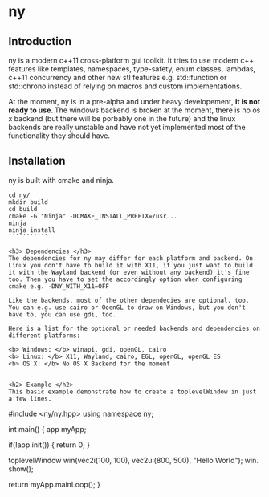 # ny

<h2> Introduction </h2>
ny is a modern c++11 cross-platform gui toolkit. It tries to use modern c++ features like templates, namespaces, type-safety, enum classes, lambdas, c++11 concurrency and other new stl features e.g. std::function or std::chrono instead of relying on macros and custom implementations.

At the moment, ny is in a pre-alpha and under heavy developement, <b> it is not ready to use. </b>
The windows backend is broken at the moment, there is no os x backend (but there will be porbably one in the future) and the linux backends are really unstable and have not yet implemented most of the functionality they should have.


<h2> Installation </h2>
ny is built with cmake and ninja.

`````````````
cd ny/
mkdir build
cd build
cmake -G "Ninja" -DCMAKE_INSTALL_PREFIX=/usr ..
ninja
ninja install
```````````

<h3> Dependencies </h3>
The dependencies for ny may differ for each platform and backend. On Linux you don't have to build it with X11, if you just want to build it with the Wayland backend (or even without any backend) it's fine too. Then you have to set the accordingly option when configuring cmake e.g. -DNY_WITH_X11=OFF

Like the backends, most of the other dependecies are optional, too. You can e.g. use cairo or OoenGL to draw on Windows, but you don't have to, you can use gdi, too.

Here is a list for the optional or needed backends and dependencies on different platforms:

<b> Windows: </b> winapi, gdi, openGL, cairo
<b> Linux: </b> X11, Wayland, cairo, EGL, openGL, openGL ES
<b> OS X: </b> No OS X Backend for the moment


<h2> Example </h2>
This basic example demonstrate how to create a toplevelWindow in just a few lines.

`````````````
#include <ny/ny.hpp>
using namespace ny;

int main()
{
  app myApp;
  
  if(!app.init())
  {
    return 0;
  }
  
  toplevelWindow win(vec2i(100, 100), vec2ui(800, 500), "Hello World");
  win. show();
  
  return myApp.mainLoop();
}
````````````
